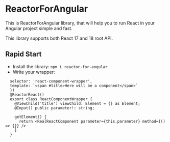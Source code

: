 # ReactorForAngular

This is ReactorForAngular library, that will help you to run React in your Angular project simple and fast.

This library supports both React 17 and 18 root API.

## Rapid Start

- Install the library: `npm i reactor-for-angular`
- Write your wrapper:
```@Component({
  selector: 'react-component-wrapper',
  template: `<span #title>Here will be a component</span>`
  })
  @ReactorReact()
  export class ReactComponentWrapper {
    @ViewChild('title') viewChild: Element = {} as Element;
    @Input() public parameter!: string;
  
    getElement() {
      return <RealReactComponent parameter={this.parameter} method={() => {}} />
    }
  }
```
